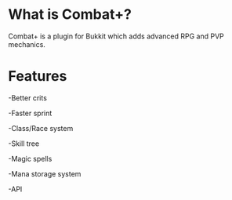 What is Combat+?
================

Combat+ is a plugin for Bukkit which adds advanced RPG and PVP mechanics.

Features
========

-Better crits

-Faster sprint

-Class/Race system

-Skill tree

-Magic spells

-Mana storage system

-API
